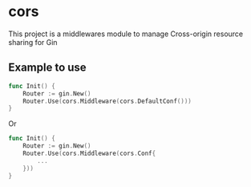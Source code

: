 # cors

This project is a middlewares module to manage Cross-origin resource sharing for Gin

## Example to use

```go
func Init() {
    Router := gin.New()
    Router.Use(cors.Middleware(cors.DefaultConf()))
}
```
Or 
```go
func Init() {
    Router := gin.New()
    Router.Use(cors.Middleware(cors.Conf{
        ...
    }))
}
```